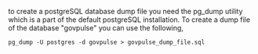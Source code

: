 to create a postgreSQL database dump file you need the pg_dump utility which is a part of the default postgreSQL installation. To create a dump file of the database "govpulse" you can use the following,

```
pg_dump -U postgres -d govpulse > govpulse_dump_file.sql
```
